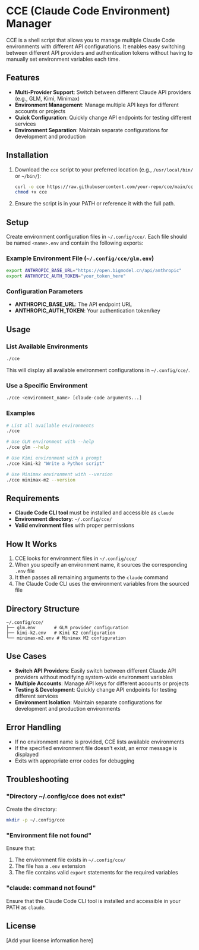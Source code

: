 # CCE (Claude Code Environment) Manager

CCE is a shell script that allows you to manage multiple Claude Code environments with different API configurations. It enables easy switching between different API providers and authentication tokens without having to manually set environment variables each time.

## Features

- **Multi-Provider Support**: Switch between different Claude API providers (e.g., GLM, Kimi, Minimax)
- **Environment Management**: Manage multiple API keys for different accounts or projects
- **Quick Configuration**: Quickly change API endpoints for testing different services
- **Environment Separation**: Maintain separate configurations for development and production

## Installation

1. Download the `cce` script to your preferred location (e.g., `/usr/local/bin/` or `~/bin/`):

   ```bash
   curl -o cce https://raw.githubusercontent.com/your-repo/cce/main/cce
   chmod +x cce
   ```

2. Ensure the script is in your PATH or reference it with the full path.

## Setup

Create environment configuration files in `~/.config/cce/`. Each file should be named `<name>.env` and contain the following exports:

### Example Environment File (`~/.config/cce/glm.env`)

```bash
export ANTHROPIC_BASE_URL="https://open.bigmodel.cn/api/anthropic"
export ANTHROPIC_AUTH_TOKEN="your_token_here"
```

### Configuration Parameters

- **ANTHROPIC_BASE_URL**: The API endpoint URL
- **ANTHROPIC_AUTH_TOKEN**: Your authentication token/key

## Usage

### List Available Environments

```bash
./cce
```

This will display all available environment configurations in `~/.config/cce/`.

### Use a Specific Environment

```bash
./cce <environment_name> [claude-code arguments...]
```

### Examples

```bash
# List all available environments
./cce

# Use GLM environment with --help
./cce glm --help

# Use Kimi environment with a prompt
./cce kimi-k2 "Write a Python script"

# Use Minimax environment with --version
./cce minimax-m2 --version
```

## Requirements

- **Claude Code CLI tool** must be installed and accessible as `claude`
- **Environment directory**: `~/.config/cce/`
- **Valid environment files** with proper permissions

## How It Works

1. CCE looks for environment files in `~/.config/cce/`
2. When you specify an environment name, it sources the corresponding `.env` file
3. It then passes all remaining arguments to the `claude` command
4. The Claude Code CLI uses the environment variables from the sourced file

## Directory Structure

```
~/.config/cce/
├── glm.env       # GLM provider configuration
├── kimi-k2.env   # Kimi K2 configuration
└── minimax-m2.env # Minimax M2 configuration
```

## Use Cases

- **Switch API Providers**: Easily switch between different Claude API providers without modifying system-wide environment variables
- **Multiple Accounts**: Manage API keys for different accounts or projects
- **Testing & Development**: Quickly change API endpoints for testing different services
- **Environment Isolation**: Maintain separate configurations for development and production environments

## Error Handling

- If no environment name is provided, CCE lists available environments
- If the specified environment file doesn't exist, an error message is displayed
- Exits with appropriate error codes for debugging

## Troubleshooting

### "Directory ~/.config/cce does not exist"

Create the directory:
```bash
mkdir -p ~/.config/cce
```

### "Environment file not found"

Ensure that:
1. The environment file exists in `~/.config/cce/`
2. The file has a `.env` extension
3. The file contains valid `export` statements for the required variables

### "claude: command not found"

Ensure that the Claude Code CLI tool is installed and accessible in your PATH as `claude`.

## License

[Add your license information here]
